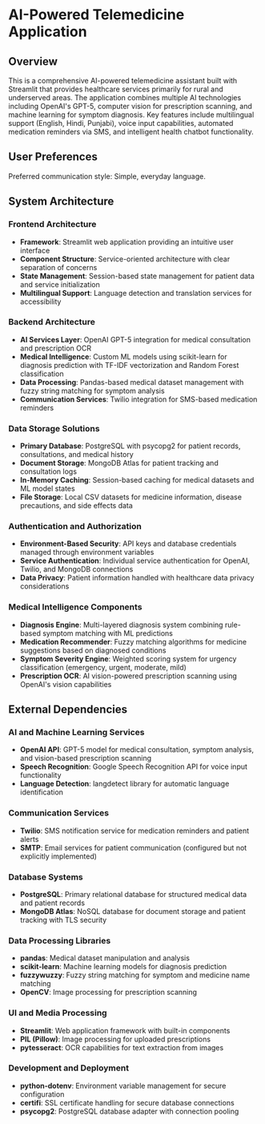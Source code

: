 # AI-Powered Telemedicine Application

## Overview

This is a comprehensive AI-powered telemedicine assistant built with Streamlit that provides healthcare services primarily for rural and underserved areas. The application combines multiple AI technologies including OpenAI's GPT-5, computer vision for prescription scanning, and machine learning for symptom diagnosis. Key features include multilingual support (English, Hindi, Punjabi), voice input capabilities, automated medication reminders via SMS, and intelligent health chatbot functionality.

## User Preferences

Preferred communication style: Simple, everyday language.

## System Architecture

### Frontend Architecture
- **Framework**: Streamlit web application providing an intuitive user interface
- **Component Structure**: Service-oriented architecture with clear separation of concerns
- **State Management**: Session-based state management for patient data and service initialization
- **Multilingual Support**: Language detection and translation services for accessibility

### Backend Architecture
- **AI Services Layer**: OpenAI GPT-5 integration for medical consultation and prescription OCR
- **Medical Intelligence**: Custom ML models using scikit-learn for diagnosis prediction with TF-IDF vectorization and Random Forest classification
- **Data Processing**: Pandas-based medical dataset management with fuzzy string matching for symptom analysis
- **Communication Services**: Twilio integration for SMS-based medication reminders

### Data Storage Solutions
- **Primary Database**: PostgreSQL with psycopg2 for patient records, consultations, and medical history
- **Document Storage**: MongoDB Atlas for patient tracking and consultation logs
- **In-Memory Caching**: Session-based caching for medical datasets and ML model states
- **File Storage**: Local CSV datasets for medicine information, disease precautions, and side effects data

### Authentication and Authorization
- **Environment-Based Security**: API keys and database credentials managed through environment variables
- **Service Authentication**: Individual service authentication for OpenAI, Twilio, and MongoDB connections
- **Data Privacy**: Patient information handled with healthcare data privacy considerations

### Medical Intelligence Components
- **Diagnosis Engine**: Multi-layered diagnosis system combining rule-based symptom matching with ML predictions
- **Medication Recommender**: Fuzzy matching algorithms for medicine suggestions based on diagnosed conditions
- **Symptom Severity Engine**: Weighted scoring system for urgency classification (emergency, urgent, moderate, mild)
- **Prescription OCR**: AI vision-powered prescription scanning using OpenAI's vision capabilities

## External Dependencies

### AI and Machine Learning Services
- **OpenAI API**: GPT-5 model for medical consultation, symptom analysis, and vision-based prescription scanning
- **Speech Recognition**: Google Speech Recognition API for voice input functionality
- **Language Detection**: langdetect library for automatic language identification

### Communication Services
- **Twilio**: SMS notification service for medication reminders and patient alerts
- **SMTP**: Email services for patient communication (configured but not explicitly implemented)

### Database Systems
- **PostgreSQL**: Primary relational database for structured medical data and patient records
- **MongoDB Atlas**: NoSQL database for document storage and patient tracking with TLS security

### Data Processing Libraries
- **pandas**: Medical dataset manipulation and analysis
- **scikit-learn**: Machine learning models for diagnosis prediction
- **fuzzywuzzy**: Fuzzy string matching for symptom and medicine name matching
- **OpenCV**: Image processing for prescription scanning

### UI and Media Processing
- **Streamlit**: Web application framework with built-in components
- **PIL (Pillow)**: Image processing for uploaded prescriptions
- **pytesseract**: OCR capabilities for text extraction from images

### Development and Deployment
- **python-dotenv**: Environment variable management for secure configuration
- **certifi**: SSL certificate handling for secure database connections
- **psycopg2**: PostgreSQL database adapter with connection pooling